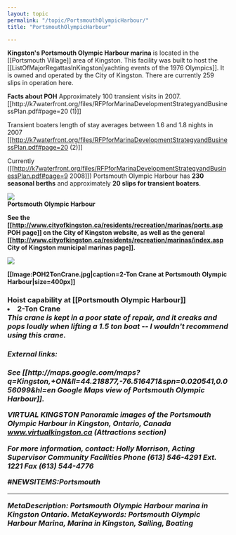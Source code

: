 ```yaml
---
layout: topic
permalink: "/topic/PortsmouthOlympicHarbour/"
title: "PortsmouthOlympicHarbour"

---
```


<strong>Kingston's Portsmouth Olympic Harbour marina</strong>  is located in the [[Portsmouth Village]] area of Kingston.  This facility  was built to host the [[ListOfMajorRegattasInKingston|yachting events of the 1976 Olympics]].  It is owned and operated by the City of Kingston. There are currently 259 slips in operation here.
<div class="sidebar">
<strong>Facts about POH</strong>
Approximately 100 transient visits in 2007. [[http://k7waterfront.org/files/RFPforMarinaDevelopmentStrategyandBusinessPlan.pdf#page=20 (1)]]

Transient boaters length of stay averages between 1.6 and 1.8 nights in 2007 [[http://k7waterfront.org/files/RFPforMarinaDevelopmentStrategyandBusinessPlan.pdf#page=20 (2)]]</div>

  Currently ([[http://k7waterfront.org/files/RFPforMarinaDevelopmentStrategyandBusinessPlan.pdf#page=9 2008]]) Portsmouth Olympic Harbour has <strong>230 seasonal berths</strong> and approximately <strong>20 slips for transient boaters</strong>.

<img src="http://home.ca.inter.net/~gkmd/portsmouth.jpg"><br><b>Portsmouth Olympic Harbour

See the [[http://www.cityofkingston.ca/residents/recreation/marinas/ports.asp POH page]] on the City of Kingston website, as well as the general [[http://www.cityofkingston.ca/residents/recreation/marinas/index.asp City of Kingston municipal marinas page]].

<a href="http://www.cityofkingston.ca/residents/recreation/marinas/ports.asp"><img src="http://www.cityofkingston.ca/img/maps/parks/olymharb.gif" border="0"></a>


<a name="hoist">
[[Image:POH2TonCrane.jpg|caption=2-Ton Crane at Portsmouth Olympic Harbour|size=400px]]

<h3>Hoist capability at [[Portsmouth Olympic Harbour]]
<li>2-Ton Crane
<br><i>This crane is kept in a poor state of repair, and it creaks and pops loudly when lifting a 1.5 ton boat -- I wouldn't recommend using this crane.

<a name="external links">
<h4>External links:</h4>
See [[http://maps.google.com/maps?q=Kingston,+ON&ll=44.218877,-76.516471&spn=0.020541,0.056099&hl=en Google Maps view of Portsmouth Olympic Harbour]].

<strong>VIRTUAL KINGSTON</striuong>
Panoramic images of the Portsmouth Olympic Harbour in Kingston, Ontario, Canada
www.virtualkingston.ca (Attractions section)

<strong>For more information</strong>, contact:
Holly Morrison,
Acting Supervisor Community Facilities
Phone (613) 546-4291 Ext. 1221
Fax (613) 544-4776

#NEWSITEMS:Portsmouth


----
MetaDescription: Portsmouth Olympic Harbour marina in Kingston Ontario.
MetaKeywords: Portsmouth Olympic Harbour Marina, Marina in Kingston, Sailing, Boating


